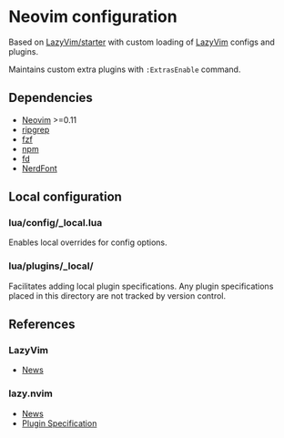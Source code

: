 # Neovim configuration

Based on [LazyVim/starter](https://github.com/LazyVim/starter) with custom loading of [LazyVim](https://github.com/LazyVim/LazyVim) configs and plugins.

Maintains custom extra plugins with `:ExtrasEnable` command.

## Dependencies

- [Neovim](https://neovim.io/) >=0.11
- [ripgrep](https://github.com/BurntSushi/ripgrep)
- [fzf](https://github.com/junegunn/fzf)
- [npm](https://github.com/npm/cli)
- [fd](https://github.com/sharkdp/fd)
- [NerdFont](https://github.com/ryanoasis/nerd-fonts)

## Local configuration

### lua/config/_local.lua

Enables local overrides for config options.

### lua/plugins/_local/

Facilitates adding local plugin specifications. Any plugin specifications placed in this directory are not tracked by version control.

## References

### LazyVim

- [News](https://www.lazyvim.org/news)

### lazy.nvim

- [News](https://lazy.folke.io/news)
- [Plugin Specification](https://lazy.folke.io/spec)
